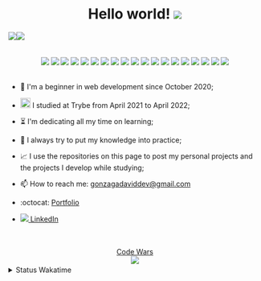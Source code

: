   <h1 align="center">Hello world!  <img src="https://media.giphy.com/media/X1XORnJ6ErubS/giphy.gif" width="55px"></h1>

<!-- <div align="center"> -->
 <img src="https://github-readme-stats.vercel.app/api?username=Gonzagadavid&show_icons=true&theme=chartreuse-dark" /><img src="https://github-readme-stats.vercel.app/api/top-langs/?username=Gonzagadavid&layout=compact&theme=chartreuse-dark"/>
<!-- </div> -->

<br>
<div align="center">
  <img src="https://img.shields.io/badge/-HTML5-1C1C1C?style=plastic&logo=html5&logoColor=E34F26" width="85px"> 
  <img src="https://img.shields.io/badge/-CSS3-1C1C1C?style=plastic&logo=css3&logoColor=1572B6" width="75px"> 
  <img src="https://img.shields.io/badge/-JavaScript-1C1C1C?style=plastic&logo=javascript&logoColor=eed718" width="110px"> 
  <img src="https://img.shields.io/badge/-TypeScript-1C1C1C?style=plastic&logo=typescript&logoColor=3178C6" width="110px">
  <img src="https://img.shields.io/badge/-Python-1C1C1C?style=plastic&logo=python&logoColor=3776AB" width="85px"> 
  <img src="https://img.shields.io/badge/-Node.js-1C1C1C?style=plastic&logo=Node.js&logoColor=3C873A" width="90px"> 
  <img src="https://img.shields.io/badge/-ReactJs-1C1C1C?logo=react&logoColor=61DAFB&style=plastic" width="90px"> 
  <img src="https://img.shields.io/badge/-MongoDB-1C1C1C?style=plastic&logo=mongodb&logoColor=47A248" width="105px">  
  <img src="https://img.shields.io/badge/-MySQL-1C1C1C?style=plastic&logo=mysql&logoColor=4479A1" width="85px">
  <img src="https://img.shields.io/badge/-git-1C1C1C?logo=git&logoColor=F05032&style=plastic" width="55px">
  <img src="https://img.shields.io/badge/-React%20Router-1C1C1C?logo=react-router&logoColor=CA4245&style=plastic" width="130px">
  <img src="https://img.shields.io/badge/-Redux-1C1C1C?logo=redux&logoColor=764ABC&style=plastic" width="85px"> 
  <img src="https://img.shields.io/badge/-Express-1C1C1C?style=plastic&logo=express&logoColor=fff" width="95px"> 
  <img src="https://img.shields.io/badge/-NPM-1C1C1C?logo=npm&logoColor=CB3837&style=plastic" width="70px"> 
  <img src="https://img.shields.io/badge/-Jest-1C1C1C?logo=jest&logoColor=C21325&style=plastic" width="65px"> 
  <img src="https://img.shields.io/badge/-Testing%20Library-1C1C1C?logo=testing-library&logoColor=E33332&style=plastic" width="150px">
  <img src="https://img.shields.io/badge/-Chai-1C1C1C?style=plastic&logo=chai&logoColor=A30701" width="72px">
  <img src="https://img.shields.io/badge/-Mocha-1C1C1C?style=plastic&logo=mocha&logoColor=8D6748" width="85px">
  <img src="https://img.shields.io/badge/-Swagger-1C1C1C?style=plastic&logo=swagger&logoColor=85EA2D" width="105px">
</div>
<br>

- :hatching_chick: I'm a beginner in web development since October 2020;

- <img src="https://emoji.slack-edge.com/TMDDFEPFU/trybe/54202dc3a934a845.png" height="20px" width="20px"> I studied at Trybe from April 2021 to April 2022; 

- :hourglass_flowing_sand: I'm dedicating all my time on learning;

- :muscle: I always try to put my knowledge into practice;

- :chart_with_upwards_trend: I use the repositories on this page to post my personal projects and the projects I develop while studying;

- 📫 How to reach me: gonzagadaviddev@gmail.com

- :octocat: <a href="https://gonzagadavid.github.io/portfolio">Portfolio</a>

- <img src="https://i.stack.imgur.com/gVE0j.png"/><a href="https://www.linkedin.com/in/david-gonzaga/"> LinkedIn</a>

<br>

  <br>
<div align="center">
  <div><a href="https://www.codewars.com/users/Gonzagadavid">Code Wars</a></div>
  <img src="https://www.codewars.com/users/Gonzagadavid/badges/large" />
</div>

<details>
  <summary> Status Wakatime </summary> 
  <!--START_SECTION:waka-->
![Profile Views](http://img.shields.io/badge/Profile%20Views-17-blue)

**🐱 My GitHub Data** 

> 🏆 1,027 Contributions in the Year 2022
 > 
> 📦 676.5 kB Used in GitHub's Storage 
 > 
> 💼 Opted to Hire
 > 
> 📜 92 Public Repositories 
 > 
> 🔑 54 Private Repositories  
 > 
**I'm an Early 🐤** 

```text
🌞 Morning    112 commits    █░░░░░░░░░░░░░░░░░░░░░░░░   6.31% 
🌆 Daytime    791 commits    ███████████░░░░░░░░░░░░░░   44.54% 
🌃 Evening    700 commits    █████████░░░░░░░░░░░░░░░░   39.41% 
🌙 Night      173 commits    ██░░░░░░░░░░░░░░░░░░░░░░░   9.74%

```
📅 **I'm Most Productive on Tuesday** 

```text
Monday       200 commits    ██░░░░░░░░░░░░░░░░░░░░░░░   11.26% 
Tuesday      387 commits    █████░░░░░░░░░░░░░░░░░░░░   21.79% 
Wednesday    291 commits    ████░░░░░░░░░░░░░░░░░░░░░   16.39% 
Thursday     285 commits    ████░░░░░░░░░░░░░░░░░░░░░   16.05% 
Friday       209 commits    ███░░░░░░░░░░░░░░░░░░░░░░   11.77% 
Saturday     179 commits    ██░░░░░░░░░░░░░░░░░░░░░░░   10.08% 
Sunday       225 commits    ███░░░░░░░░░░░░░░░░░░░░░░   12.67%

```


📊 **This Week I Spent My Time On** 

```text
⌚︎ Time Zone: America/Sao_Paulo

💬 Programming Languages: 
JavaScript               10 hrs 54 mins      ██████████████████░░░░░░░   74.95% 
TypeScript               2 hrs 33 mins       ████░░░░░░░░░░░░░░░░░░░░░   17.54% 
JSON                     31 mins             █░░░░░░░░░░░░░░░░░░░░░░░░   3.62% 
Bash                     21 mins             ░░░░░░░░░░░░░░░░░░░░░░░░░   2.47% 
CSS                      7 mins              ░░░░░░░░░░░░░░░░░░░░░░░░░   0.85%

🔥 Editors: 
VS Code                  14 hrs 32 mins      █████████████████████████   100.0%

🐱‍💻 Projects: 
appointment-calendar-reac7 hrs 42 mins       █████████████░░░░░░░░░░░░   52.95% 
training-18              3 hrs 3 mins        █████░░░░░░░░░░░░░░░░░░░░   21.01% 
estudos                  2 hrs 33 mins       ████░░░░░░░░░░░░░░░░░░░░░   17.6% 
Unknown Project          38 mins             █░░░░░░░░░░░░░░░░░░░░░░░░   4.36% 
appointment-calendar-back29 mins             ░░░░░░░░░░░░░░░░░░░░░░░░░   3.39%

💻 Operating System: 
Linux                    14 hrs 32 mins      █████████████████████████   100.0%

```

**I Mostly Code in JavaScript** 

```text
JavaScript               77 repos            ███████████████████░░░░░░   78.57% 
TypeScript               8 repos             ██░░░░░░░░░░░░░░░░░░░░░░░   8.16% 
HTML                     6 repos             █░░░░░░░░░░░░░░░░░░░░░░░░   6.12% 
Python                   4 repos             █░░░░░░░░░░░░░░░░░░░░░░░░   4.08% 
Shell                    3 repos             ░░░░░░░░░░░░░░░░░░░░░░░░░   3.06%

```


**Timeline**

![Chart not found](https://raw.githubusercontent.com/Gonzagadavid/Gonzagadavid/main/charts/bar_graph.png) 


 Last Updated on 18/04/2022 18:58:24 UTC
<!--END_SECTION:waka--> 
</details>


